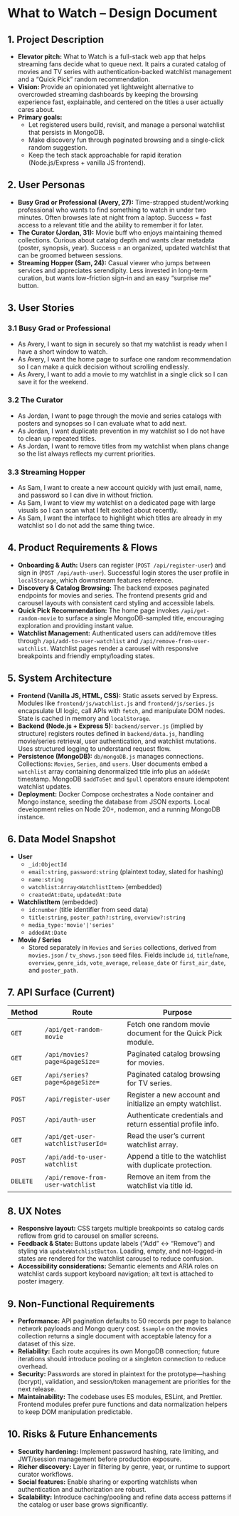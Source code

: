 # What to Watch – Design Document

## 1. Project Description
- **Elevator pitch:** What to Watch is a full-stack web app that helps streaming fans decide what to queue next. It pairs a curated catalog of movies and TV series with authentication-backed watchlist management and a “Quick Pick” random recommendation.
- **Vision:** Provide an opinionated yet lightweight alternative to overcrowded streaming dashboards by keeping the browsing experience fast, explainable, and centered on the titles a user actually cares about.
- **Primary goals:**
  - Let registered users build, revisit, and manage a personal watchlist that persists in MongoDB.
  - Make discovery fun through paginated browsing and a single-click random suggestion.
  - Keep the tech stack approachable for rapid iteration (Node.js/Express + vanilla JS frontend).

## 2. User Personas
- **Busy Grad or Professional (Avery, 27):** Time-strapped student/working professional who wants to find something to watch in under two minutes. Often browses late at night from a laptop. Success = fast access to a relevant title and the ability to remember it for later.
- **The Curator (Jordan, 31):** Movie buff who enjoys maintaining themed collections. Curious about catalog depth and wants clear metadata (poster, synopsis, year). Success = an organized, updated watchlist that can be groomed between sessions.
- **Streaming Hopper (Sam, 24):** Casual viewer who jumps between services and appreciates serendipity. Less invested in long-term curation, but wants low-friction sign-in and an easy “surprise me” button.

## 3. User Stories
### 3.1 Busy Grad or Professional
- As Avery, I want to sign in securely so that my watchlist is ready when I have a short window to watch.
- As Avery, I want the home page to surface one random recommendation so I can make a quick decision without scrolling endlessly.
- As Avery, I want to add a movie to my watchlist in a single click so I can save it for the weekend.

### 3.2 The Curator
- As Jordan, I want to page through the movie and series catalogs with posters and synopses so I can evaluate what to add next.
- As Jordan, I want duplicate prevention in my watchlist so I do not have to clean up repeated titles.
- As Jordan, I want to remove titles from my watchlist when plans change so the list always reflects my current priorities.

### 3.3 Streaming Hopper
- As Sam, I want to create a new account quickly with just email, name, and password so I can dive in without friction.
- As Sam, I want to view my watchlist on a dedicated page with large visuals so I can scan what I felt excited about recently.
- As Sam, I want the interface to highlight which titles are already in my watchlist so I do not add the same thing twice.

## 4. Product Requirements & Flows
- **Onboarding & Auth:** Users can register (`POST /api/register-user`) and sign in (`POST /api/auth-user`). Successful login stores the user profile in `localStorage`, which downstream features reference.
- **Discovery & Catalog Browsing:** The backend exposes paginated endpoints for movies and series. The frontend presents grid and carousel layouts with consistent card styling and accessible labels.
- **Quick Pick Recommendation:** The home page invokes `/api/get-random-movie` to surface a single MongoDB-sampled title, encouraging exploration and providing instant value.
- **Watchlist Management:** Authenticated users can add/remove titles through `/api/add-to-user-watchlist` and `/api/remove-from-user-watchlist`. Watchlist pages render a carousel with responsive breakpoints and friendly empty/loading states.

## 5. System Architecture
- **Frontend (Vanilla JS, HTML, CSS):** Static assets served by Express. Modules like `frontend/js/watchlist.js` and `frontend/js/series.js` encapsulate UI logic, call APIs with `fetch`, and manipulate DOM nodes. State is cached in memory and `localStorage`.
- **Backend (Node.js + Express 5):** `backend/server.js` (implied by structure) registers routes defined in `backend/data.js`, handling movie/series retrieval, user authentication, and watchlist mutations. Uses structured logging to understand request flow.
- **Persistence (MongoDB):** `db/mongoDB.js` manages connections. Collections: `Movies`, `Series`, and `users`. User documents embed a `watchlist` array containing denormalized title info plus an `addedAt` timestamp. MongoDB `$addToSet` and `$pull` operators ensure idempotent watchlist updates.
- **Deployment:** Docker Compose orchestrates a Node container and Mongo instance, seeding the database from JSON exports. Local development relies on Node 20+, nodemon, and a running MongoDB instance.

## 6. Data Model Snapshot
- **User**
  - `_id:ObjectId`
  - `email:string`, `password:string` (plaintext today, slated for hashing)
  - `name:string`
  - `watchlist:Array<WatchlistItem>` (embedded)
  - `createdAt:Date`, `updatedAt:Date`
- **WatchlistItem** (embedded)
  - `id:number` (title identifier from seed data)
  - `title:string`, `poster_path?:string`, `overview?:string`
  - `media_type:'movie'|'series'`
  - `addedAt:Date`
- **Movie / Series**
  - Stored separately in `Movies` and `Series` collections, derived from `movies.json` / `tv_shows.json` seed files. Fields include `id`, `title`/`name`, `overview`, `genre_ids`, `vote_average`, `release_date` or `first_air_date`, and `poster_path`.

## 7. API Surface (Current)
| Method | Route | Purpose |
| ------ | ----- | ------- |
| `GET` | `/api/get-random-movie` | Fetch one random movie document for the Quick Pick module. |
| `GET` | `/api/movies?page=&pageSize=` | Paginated catalog browsing for movies. |
| `GET` | `/api/series?page=&pageSize=` | Paginated catalog browsing for TV series. |
| `POST` | `/api/register-user` | Register a new account and initialize an empty watchlist. |
| `POST` | `/api/auth-user` | Authenticate credentials and return essential profile info. |
| `GET` | `/api/get-user-watchlist?userId=` | Read the user’s current watchlist array. |
| `POST` | `/api/add-to-user-watchlist` | Append a title to the watchlist with duplicate protection. |
| `DELETE` | `/api/remove-from-user-watchlist` | Remove an item from the watchlist via title id. |

## 8. UX Notes
- **Responsive layout:** CSS targets multiple breakpoints so catalog cards reflow from grid to carousel on smaller screens.
- **Feedback & State:** Buttons update labels (“Add” ↔ “Remove”) and styling via `updateWatchlistButton`. Loading, empty, and not-logged-in states are rendered for the watchlist carousel to reduce confusion.
- **Accessibility considerations:** Semantic elements and ARIA roles on watchlist cards support keyboard navigation; alt text is attached to poster imagery.

## 9. Non-Functional Requirements
- **Performance:** API pagination defaults to 50 records per page to balance network payloads and Mongo query cost. `$sample` on the movies collection returns a single document with acceptable latency for a dataset of this size.
- **Reliability:** Each route acquires its own MongoDB connection; future iterations should introduce pooling or a singleton connection to reduce overhead.
- **Security:** Passwords are stored in plaintext for the prototype—hashing (bcrypt), validation, and session/token management are priorities for the next release.
- **Maintainability:** The codebase uses ES modules, ESLint, and Prettier. Frontend modules prefer pure functions and data normalization helpers to keep DOM manipulation predictable.

## 10. Risks & Future Enhancements
- **Security hardening:** Implement password hashing, rate limiting, and JWT/session management before production exposure.
- **Richer discovery:** Layer in filtering by genre, year, or runtime to support curator workflows.
- **Social features:** Enable sharing or exporting watchlists when authentication and authorization are robust.
- **Scalability:** Introduce caching/pooling and refine data access patterns if the catalog or user base grows significantly.

